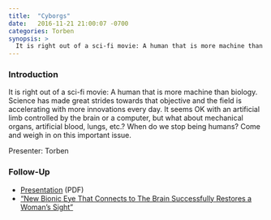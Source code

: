 ```yaml
---
title:  "Cyborgs"
date:   2016-11-21 21:00:07 -0700
categories: Torben
synopsis: > 
  It is right out of a sci-fi movie: A human that is more machine than biology. Science has made great strides towards that objective and the field is accelerating with more innovations every day. It seems OK with an artificial limb controlled by the brain or a computer, but what about mechanical organs, artificial blood, lungs, etc.? When do we stop being humans? Come and weigh in on this important issue.
---
```


### Introduction

It is right out of a sci-fi movie: A human that is more machine than biology. Science has made great strides towards that objective and the field is accelerating with more innovations every day. It seems OK with an artificial limb controlled by the brain or a computer, but what about mechanical organs, artificial blood, lungs, etc.? When do we stop being humans? Come and weigh in on this important issue.

Presenter: Torben

### Follow-Up

* [Presentation](/assets/present/2016/cyborgs.pdf) (PDF) 
* [“New Bionic Eye That Connects to The Brain Successfully Restores a Woman’s Sight”](https://futurism.com/new-bionic-eye-that-connects-to-the-brain-successfully-restores-a-womans-sight/)

